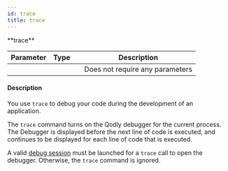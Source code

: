 ```yaml
---
id: trace
title: trace
---
```


<!-- REF #_command_.trace.Syntax -->**trace** <!-- END REF -->


<!-- REF #_command_.trace.Params -->
|Parameter|Type||Description|
|---------|--- |:---:|------|
||||Does not require any parameters|
<!-- END REF -->

#### Description

You use `trace` <!-- REF #_command_.trace.Summary -->to debug your code during the development of an application<!-- END REF -->.

The `trace` command turns on the Qodly debugger for the current process. The Debugger is displayed before the next line of code is executed, and continues to be displayed for each line of code that is executed.

A valid [debug session](../studio/debugging.md#starting-a-debug-session) must be launched for a `trace` call to open the debugger. Otherwise, the `trace` command is ignored.
